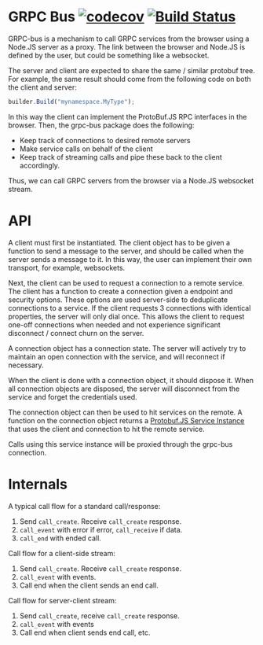 GRPC Bus [![codecov](https://codecov.io/gh/paralin/grpc-bus/branch/master/graph/badge.svg)](https://codecov.io/gh/paralin/grpc-bus) [![Build Status](https://travis-ci.org/paralin/grpc-bus.svg?branch=master)](https://travis-ci.org/paralin/grpc-bus)
========

GRPC-bus is a mechanism to call GRPC services from the browser using a Node.JS server as a proxy. The link between the browser and Node.JS is defined by the user, but could be something like a websocket.

The server and client are expected to share the same / similar protobuf tree. For example, the same result should come from the following code on both the client and server:

```js
builder.Build("mynamespace.MyType");
```

In this way the client can implement the ProtoBuf.JS RPC interfaces in the browser. Then, the grpc-bus package does the following:

 - Keep track of connections to desired remote servers
 - Make service calls on behalf of the client
 - Keep track of streaming calls and pipe these back to the client accordingly.

Thus, we can call GRPC servers from the browser via a Node.JS websocket stream.

API
===

A client must first be instantiated. The client object has to be given a function to send a message to the server, and should be called when the server sends a message to it. In this way, the user can implement their own transport, for example, websockets.

Next, the client can be used to request a connection to a remote service. The client has a function to create a connection given a endpoint and security options. These options are used server-side to deduplicate connections to a service. If the client requests 3 connections with identical properties, the server will only dial once. This allows the client to request one-off connections when needed and not experience significant disconnect / connect churn on the server.

A connection object has a connection state. The server will actively try to maintain an open connection with the service, and will reconnect if necessary.

When the client is done with a connection object, it should dispose it. When all connection objects are disposed, the server will disconnect from the service and forget the credentials used.

The connection object can then be used to hit services on the remote. A function on the connection object returns a [Protobuf.JS Service Instance](https://github.com/dcodeIO/protobuf.js/wiki/Services) that uses the client and connection to hit the remote service.

Calls using this service instance will be proxied through the grpc-bus connection.

Internals
========

A typical call flow for a standard call/response:

 1. Send `call_create`. Receive `call_create` response.
 2. `call_event` with error if error, `call_receive` if data.
 3. `call_end` with ended call.

Call flow for a client-side stream:

 1. Send `call_create`. Receive `call_create` response.
 2. `call_event` with events.
 3. Call end when the client sends an end call.

Call flow for server-client stream:

 1. Send `call_create`, receive `call_create` response.
 2. `call_event` with events
 3. Call end when client sends end call, etc.
